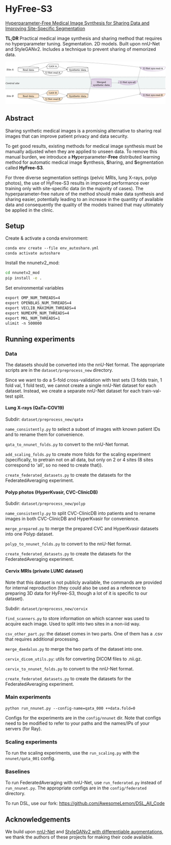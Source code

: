 # HyFree-S3 

[Hyperparameter-Free Medical Image Synthesis for Sharing Data and Improving Site-Specific Segmentation](https://arxiv.org/abs/2404.06240)

**TL;DR** Practical medical image synthesis and sharing method that requires no hyperparameter tuning. Segmentation. 2D models. Built upon nnU-Net and StyleGANv2. Includes a technique to prevent sharing of memorized data.

<p align="middle">
    <img width="800" src="hyfree-s3-overview.png">
</p>

## Abstract

Sharing synthetic medical images is a promising alternative to sharing real images that can improve patient privacy and data security. 

To get good results, existing methods for medical image synthesis must be manually adjusted when they are applied to unseen data. To remove this manual burden, we introduce a **Hy**perparameter-**Free** distributed learning method for automatic medical image **S**ynthesis, **S**haring, and **S**egmentation called **HyFree-S3**. 

For three diverse segmentation settings (pelvic MRIs, lung X-rays, polyp photos), the use of HyFree-S3 results in improved performance over training only with site-specific data (in the majority of cases). The hyperparameter-free nature of the method should make data synthesis and sharing easier, potentially leading to an increase in the quantity of available data and consequently the quality of the models trained that may ultimately be applied in the clinic.

## Setup

Create & activate a conda environment:

```
conda env create --file env_autoshare.yml
conda activate autoshare
```

Install the nnunetv2_mod:

```bash
cd nnunetv2_mod
pip install -e .
```

Set environmental variables

```
export OMP_NUM_THREADS=4
export OPENBLAS_NUM_THREADS=4
export VECLIB_MAXIMUM_THREADS=4
export NUMEXPR_NUM_THREADS=4
export MKL_NUM_THREADS=1
ulimit -n 500000
```

## Running experiments

### Data

The datasets should be converted into the nnU-Net format. The appropriate scripts are in the ``dataset/preprocess_new`` directory.

Since we want to do a 5-fold cross-validation with test sets (3 folds train, 1 fold val, 1 fold test), we cannot create a single nnU-Net dataset for each dataset. Instead, we create a separate nnU-Net dataset for each train-val-test split.

#### Lung X-rays (QaTa-COV19)

Subdir: ``dataset/preprocess_new/qata``

``name_consistently.py`` to select a subset of images with known patient IDs and to rename them for convenience.

``qata_to_nnunet_folds.py`` to convert to the nnU-Net format.

``add_scaling_folds.py`` to create more folds for the scaling experiment (specifically, to pretrain not on all data, but only on 2 or 4 sites (8 sites correspond to 'all', so no need to create that)).

``create_federated_datasets.py`` to create the datasets for the FederatedAveraging experiment.

#### Polyp photos (HyperKvasir, CVC-ClinicDB)

Subdir: ``dataset/preprocess_new/polyp``

``name_consistently.py`` to split CVC-ClinicDB into patients and to rename images in both CVC-ClinicDB and HyperKvasir for convenience.

``merge_prepared.py`` to merge the prepared CVC and HyperKvasir datasets into one Polyp dataset.

``polyp_to_nnunet_folds.py`` to convert to the nnU-Net format.

``create_federated_datasets.py`` to create the datasets for the FederatedAveraging experiment.

#### Cervix MRIs (private LUMC dataset)

Note that this dataset is not publicly available, the commands are provided for internal reproduction (they could also be used as a reference to preparing 3D data for HyFree-S3, though a lot of it is specific to our dataset).

Subdir: ``dataset/preprocess_new/cervix``

``find_scanners.py`` to store information on which scanner was used to acquire each image. Used to split into two sites in a non-iid way.

``csv_other_part.py``: the dataset comes in two parts. One of them has a .csv that requires additional processing.

``merge_daedalus.py`` to merge the two parts of the dataset into one.

``cervix_dicom_utils.py``: utils for converting DICOM files to .nii.gz.

``cervix_to_nnunet_folds.py`` to convert to the nnU-Net format.

``create_federated_datasets.py`` to create the datasets for the FederatedAveraging experiment.

### Main experiments
```
python run_nnunet.py --config-name=qata_000 ++data.fold=0
```

Configs for the experiments are in the ``config/nnunet`` dir. Note that configs need to be modified to refer to your paths and the names/IPs of your servers (for Ray).

### Scaling experiments

To run the scaling experiments, use the ``run_scaling.py`` with the ``nnunet/qata_001`` config.

### Baselines

To run FederatedAveraging with nnU-Net, use ``run_federated.py`` instead of ``run_nnunet.py``. The appropriate configs are in the ``config/federated`` directory.

To run DSL, use our fork: https://github.com/AwesomeLemon/DSL_All_Code

## Acknowledgements

We build upon [nnU-Net](https://github.com/MIC-DKFZ/nnUNet) and [StyleGANv2 with differentiable augmentations](https://github.com/mit-han-lab/data-efficient-gans), we thank the authors of these projects for making their code available.
